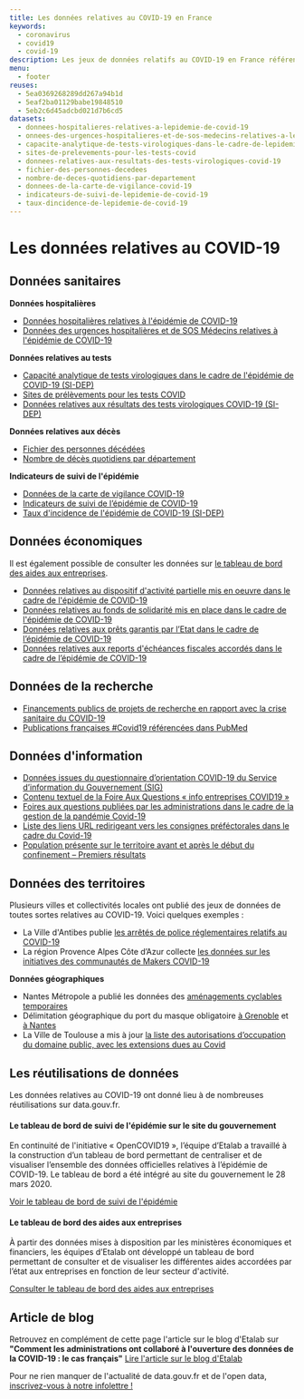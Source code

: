 ```yaml
---
title: Les données relatives au COVID-19 en France
keywords:
  - coronavirus
  - covid19
  - covid-19
description: Les jeux de données relatifs au COVID-19 en France référencés sur data.gouv.fr
menu:
  - footer
reuses:
  - 5ea0369268289dd267a94b1d
  - 5eaf2ba01129babe19848510
  - 5eb2c6d45adcbd021d7b6cd5
datasets:
  - donnees-hospitalieres-relatives-a-lepidemie-de-covid-19
  - onnees-des-urgences-hospitalieres-et-de-sos-medecins-relatives-a-lepidemie-de-covid-19
  - capacite-analytique-de-tests-virologiques-dans-le-cadre-de-lepidemie-covid-19
  - sites-de-prelevements-pour-les-tests-covid
  - donnees-relatives-aux-resultats-des-tests-virologiques-covid-19
  - fichier-des-personnes-decedees
  - nombre-de-deces-quotidiens-par-departement
  - donnees-de-la-carte-de-vigilance-covid-19
  - indicateurs-de-suivi-de-lepidemie-de-covid-19
  - taux-dincidence-de-lepidemie-de-covid-19
---
```

# Les données relatives au COVID-19

## Données sanitaires

**Données hospitalières**

- [Données hospitalières relatives à l'épidémie de COVID-19](https://www.data.gouv.fr/fr/datasets/donnees-hospitalieres-relatives-a-lepidemie-de-covid-19/)
- [Données des urgences hospitalières et de SOS Médecins relatives à l'épidémie de COVID-19](https://www.data.gouv.fr/fr/datasets/donnees-des-urgences-hospitalieres-et-de-sos-medecins-relatives-a-lepidemie-de-covid-19/)

**Données relatives au tests**

- [Capacité analytique de tests virologiques dans le cadre de l'épidémie de COVID-19 (SI-DEP)](https://www.data.gouv.fr/fr/datasets/capacite-analytique-de-tests-virologiques-dans-le-cadre-de-lepidemie-covid-19/)
- [Sites de prélèvements pour les tests COVID](https://www.data.gouv.fr/fr/datasets/sites-de-prelevements-pour-les-tests-covid/)
- [Données relatives aux résultats des tests virologiques COVID-19 (SI-DEP)](https://www.data.gouv.fr/fr/datasets/donnees-relatives-aux-resultats-des-tests-virologiques-covid-19/)

**Données relatives aux décès**

- [Fichier des personnes décédées](https://www.data.gouv.fr/fr/datasets/fichier-des-personnes-decedees/)
- [Nombre de décès quotidiens par département](https://www.data.gouv.fr/fr/datasets/nombre-de-deces-quotidiens-par-departement/)

**Indicateurs de suivi de l'épidémie** 

- [Données de la carte de vigilance COVID-19](https://www.data.gouv.fr/fr/datasets/donnees-de-la-carte-de-vigilance-covid-19/)
- [Indicateurs de suivi de l’épidémie de COVID-19](https://www.data.gouv.fr/fr/datasets/indicateurs-de-suivi-de-lepidemie-de-covid-19/)
- [Taux d'incidence de l'épidémie de COVID-19 (SI-DEP)](https://www.data.gouv.fr/fr/datasets/taux-dincidence-de-lepidemie-de-covid-19/)

## Données économiques

Il est également possible de consulter les données sur [le tableau de bord des aides aux entreprises](https://aides-entreprises.data.gouv.fr/).

- [Données relatives au dispositif d'activité partielle mis en oeuvre dans le cadre de l'épidémie de COVID-19](https://www.data.gouv.fr/fr/datasets/donnees-relatives-au-dispositif-dactivite-partielle-mis-en-oeuvre-dans-le-cadre-de-lepidemie-de-covid-19/)
- [Données relatives au fonds de solidarité mis en place dans le cadre de l'épidémie de COVID-19](https://www.data.gouv.fr/fr/datasets/donnees-relatives-au-fonds-de-solidarite-mis-en-place-dans-le-cadre-de-lepidemie-de-covid-19/)
- [Données relatives aux prêts garantis par l’Etat dans le cadre de l’épidémie de COVID-19](https://www.data.gouv.fr/fr/datasets/donnees-relatives-aux-prets-garantis-par-letat-dans-le-cadre-de-lepidemie-de-covid-19/)
- [Données relatives aux reports d'échéances fiscales accordés dans le cadre de l’épidémie de COVID-19](https://www.data.gouv.fr/fr/datasets/donnees-relatives-aux-reports-decheances-fiscales-accordes-dans-le-cadre-de-lepidemie-de-covid-19/)

## Données de la recherche

- [Financements publics de projets de recherche en rapport avec la crise sanitaire du COVID-19](https://www.data.gouv.fr/fr/datasets/financements-publics-de-projets-de-recherche-en-rapport-avec-la-crise-sanitaire-du-covid-19/)
- [Publications françaises #Covid19 référencées dans PubMed](https://www.data.gouv.fr/fr/datasets/publications-francaises-covid19-referencees-dans-pubmed/)

## Données d'information

- [Données issues du questionnaire d’orientation COVID-19 du Service d’information du Gouvernement (SIG)](https://www.data.gouv.fr/fr/datasets/donnees-issues-du-questionnaire-dorientation-covid-19-du-service-dinformation-du-gouvernement-sig/)
- [Contenu textuel de la Foire Aux Questions « info entreprises COVID19 »](https://www.data.gouv.fr/fr/datasets/contenu-textuel-de-la-foire-aux-questions-info-entreprises-covid19/)
- [Foires aux questions publiées par les administrations dans le cadre de la gestion de la pandémie Covid-19](https://www.data.gouv.fr/fr/datasets/foires-aux-questions-publiees-par-les-administrations-dans-le-cadre-de-la-gestion-de-la-pandemie-covid-19/)
- [Liste des liens URL redirigeant vers les consignes préféctorales dans le cadre du Covid-19](https://www.data.gouv.fr/fr/datasets/liste-des-liens-url-redirigeant-vers-les-consignes-prefectorales-dans-le-cadre-du-covid-19/)
- [Population présente sur le territoire avant et après le début du confinement – Premiers résultats](https://www.data.gouv.fr/fr/datasets/population-presente-sur-le-territoire-avant-et-apres-le-debut-du-confinement-premiers-resultats/)

## Données des territoires

Plusieurs villes et collectivités locales ont publié des jeux de données de toutes sortes relatives au COVID-19. Voici quelques exemples :  

- La Ville d'Antibes publie [les arrêtés de police réglementaires relatifs au COVID-19](https://www.data.gouv.fr/fr/datasets/covid-19-arretes-de-police-reglementaires-pris-par-le-maire-dantibes/)
- La région Provence Alpes Côte d’Azur collecte [les données sur les initiatives des communautés de Makers COVID-19](https://www.data.gouv.fr/fr/datasets/covid-19-indicateurs-de-production-des-communautes-de-makers-en-provence-alpes-cote-dazur/)

**Données géographiques**

- Nantes Métropole a publié les données des  [aménagements cyclables temporaires](https://www.data.gouv.fr/fr/datasets/amenagements-cyclables-de-nantes-metropole-crise-sanitaire-covid-19/)
- Délimitation géographique du port du masque obligatoire [à Grenoble](https://www.data.gouv.fr/fr/datasets/delimitation-geographique-du-port-du-masque-obligatoire/) et [à Nantes](https://www.data.gouv.fr/fr/datasets/zones-de-port-du-masque-obligatoire-de-la-ville-de-nantes-crise-sanitaire-covid-19/)
- La Ville de Toulouse a mis à jour [la liste des autorisations d’occupation du domaine public, avec les extensions dues au Covid](https://www.data.gouv.fr/fr/datasets/terrasses-autorisees-ville-de-toulouse-1/)

## Les réutilisations de données

Les données relatives au COVID-19 ont donné lieu à de nombreuses réutilisations sur data.gouv.fr.

#### Le tableau de bord de suivi de l'épidémie sur le site du gouvernement

En continuité de l'initiative « OpenCOVID19 », l’équipe d’Etalab a travaillé à la construction d’un tableau de bord permettant de centraliser et de visualiser l’ensemble des données officielles relatives à l’épidémie de COVID-19. Le tableau de bord a été intégré au site du gouvernement le 28 mars 2020.

[Voir le tableau de bord de suivi de l'épidémie](https://www.gouvernement.fr/info-coronavirus/carte-et-donnees)

#### Le tableau de bord des aides aux entreprises

À partir des données mises à disposition par les ministères économiques et financiers, les équipes d’Etalab ont développé un tableau de bord permettant de consulter et de visualiser les différentes aides accordées par l’état aux entreprises en fonction de leur secteur d'activité.

[Consulter le tableau de bord des aides aux entreprises](https://aides-entreprises.data.gouv.fr/)

## Article de blog

Retrouvez en complément de cette page l'article sur le blog d'Etalab sur **"Comment les administrations ont collaboré à l'ouverture des données de la COVID-19 : le cas français"**
[Lire l'article sur le blog d'Etalab](https://www.etalab.gouv.fr/comment-les-administrations-ont-collabore-a-louverture-des-donnees-du-coronavirus-le-cas-francais)

Pour ne rien manquer de l'actualité de data.gouv.fr et de l'open data, [inscrivez-vous à notre infolettre !](https://infolettres.etalab.gouv.fr/subscribe)
